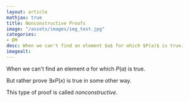 ```yaml
---
layout: article
mathjax: true
title: Nonconstructive Proofs
image: "/assets/images/img_test.jpg"
categories:
- DM
desc: When we can't find an element $a$ for which $P(a)$ is true. 
imagealt: 
---
```


When we can't find an element $a$ for which $P(a)$ is true.

































































































































































































































































































































































But rather prove $\exists xP(x)$ is true in some other way.


































































































































































































































































































































































This type of proof is called *nonconstructive*.